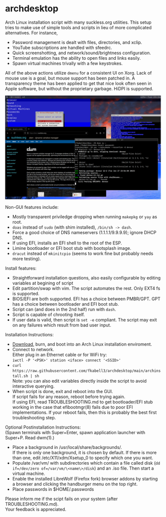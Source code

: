 # archdesktop

Arch Linux installation script with many suckless.org utilities. This setup tries to make use of simple tools and scripts in lieu of more complicated alternatives. For instance,<br>

* Password management is dealt with files, directories, and xclip.
* YouTube subscriptions are handled with sfeedrc.
* Quick screenshotting, and network/sound/brightness configuration.
* Terminal emulation has the ability to open files and links easily.
* Spawn virtual machines trivally with a few keystrokes.

All of the above actions utilize `dmenu` for a consistent UI on Xorg. Lack of mouse use is a goal, but mouse support has been patched in. A transparency theme has been applied to get that nice look often seen in Apple software, but without the proprietary garbage. HiDPI is supported.<br>

<img width="1000" src="https://github.com/fkabell3/archdesktop/blob/main/archdesktop.png">

Non-GUI features include:<br>
* Mostly transparent priviledge dropping when running `makepkg` or `yay` as root.
* `doas` instead of `sudo` (with shim installed), `/bin/sh -> dash`.
* Force a good choice of DNS nameservers (1.1.1.1/9.9.9.9); ignore DHCP DNS.
* If using EFI, installs an EFI shell to the root of the ESP.
* Limine bootloader or EFI boot stub with bootsplash image.
* `dracut` instead of `mkinitcpio` (seems to work fine but probably needs more testing).

Install features:<br>
* Straightforward installation questions, also easily configurable by editing variables at begining of script
* Edit partition/swap with vim. The script automates the rest. Only EXT4 fs is supported.
* BIOS/EFI are both supported. EFI has a choice between PMBR/GPT. GPT has a choice between bootloader and EFI boot stub.
* Script can (and does in the 2nd half) run with `dash`.
* Script is capable of chrooting itself.
* If user data is valid, then script is `set -e` compliant. The script may exit on any failures which result from bad user input.

Installation Instructions:
* [Download](https://archlinux.org/download/), burn, and boot into an Arch Linux installation enviroment.
* Connect to network.<br>
Either plug in an Ethernet cable or for WiFi try:<br>
`iwctl -P '<PSK>' station <iface> connect '<SSID>'`
* `curl https://raw.githubusercontent.com/fkabell3/archdesktop/main/archinstall.sh | sh`<br>
Note: you can also edit variables directly inside the script to avoid interactive querying.
* When script is done, exit and reboot into the GUI.<br>
If script fails for any reason, reboot before trying again.<br>
If using EFI, read TROUBLESHOOTING.md to get bootloader/EFI stub working in the case that efibootmgr(8) fails due to poor EFI implementations. If your reboot fails, then this is probably the best first troubleshooting step.<br>

Optional Postinstallation Instructions:<br>
(Spawn terminals with Super+Enter, spawn application launcher with Super+P. Read dwm(1).)
* Place a background in /usr/local/share/backgrounds/.<br>
If there is only one background, it is chosen by default. If there is more than one, edit /etc/X11/xdm/Xsetup_0 to specify which one you want.<br>
* Populate /var/vm/ with subdirectories which contain a file called disk (`dd if=/dev/zero of=/var/vm/\<name\>/disk`) and an .iso file. Then start a virtual machine.<br>
* Enable the installed LibreWolf (Firefox fork) browser addons by starting a browser and clicking the handburger menu on the top right.<br>
* Place passwords in $HOME/.passwords

Please inform me if the scipt fails on your system (after TROUBLESHOOTING.md).<br>
Your feedback is appreciated. 
